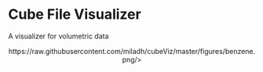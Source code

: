 Cube File Visualizer
===
A visualizer for volumetric data
<p align="center">
<img />https://raw.githubusercontent.com/miladh/cubeViz/master/figures/benzene.png/>
</p>
